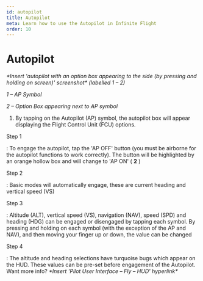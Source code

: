 ```yaml
---
id: autopilot
title: Autopilot
meta: Learn how to use the Autopilot in Infinite Flight
order: 10
---
```


# Autopilot

_\*Insert &#39;autopilot with an option box appearing to the side (by pressing and holding on screen)&#39; screenshot\* (labelled 1 – 2)_

_1 – AP Symbol_

_2 – Option Box appearing next to AP symbol_



1. By tapping on the Autopilot (AP) symbol, the autopilot box will appear displaying the Flight Control Unit (FCU) options.



Step 1

: To engage the autopilot, tap the &#39;AP OFF&#39; button (you must be airborne for the autopilot functions to work correctly). The button will be highlighted by an orange hollow box and will change to &#39;AP ON&#39; ( **2** )

Step 2

: Basic modes will automatically engage, these are current heading and vertical speed (VS)

Step 3

: Altitude (ALT), vertical speed (VS), navigation (NAV), speed (SPD) and heading (HDG) can be engaged or disengaged by tapping each symbol. By pressing and holding on each symbol (with the exception of the AP and NAV), and then moving your finger up or down, the value can be changed

Step 4

: The altitude and heading selections have turquoise bugs which appear on the HUD. These values can be pre-set before engagement of the Autopilot. Want more info? _\*Insert &#39;Pilot User Interface – Fly – HUD&#39; hyperlink\*_